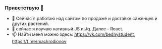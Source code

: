### Приветствую 👋
- 🔭 Сейчас я работаю над сайтом по продаже и доставке саженцев и других растений.
- 🌱 сейчас я изучаю нативный JS и Jq. Далее - React.
- 📫 Найти меня можно здесь: https://vk.com/bednystudent, https://t.me/mackrodionov

<!--
**mack-rodionov/mack-rodionov** is a ✨ _special_ ✨ repository because its `README.md` (this file) appears on your GitHub profile.
